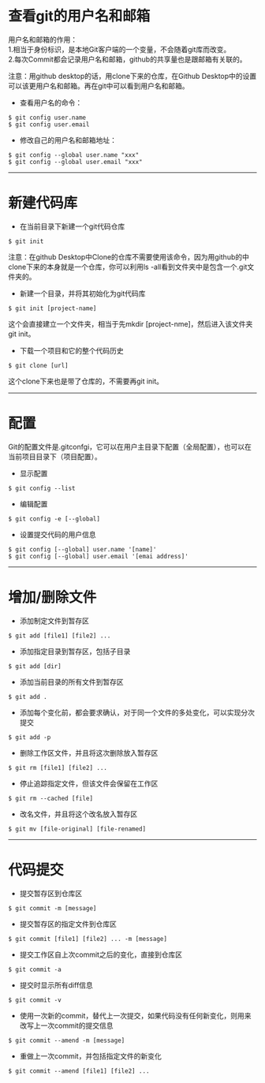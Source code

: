 # 查看git的用户名和邮箱
用户名和邮箱的作用：  
   1.相当于身份标识，是本地Git客户端的一个变量，不会随着git库而改变。  
   2.每次Commit都会记录用户名和邮箱，github的共享量也是跟邮箱有关联的。  

   注意：用github desktop的话，用clone下来的仓库，在Github Desktop中的设置可以该更用户名和邮箱。再在git中可以看到用户名和邮箱。

- 查看用户名的命令：
```
$ git config user.name
$ git config user.email
```
- 修改自己的用户名和邮箱地址：
```
$ git config --global user.name "xxx"
$ git config --global user.email "xxx"
```
---

# 新建代码库
- 在当前目录下新建一个git代码仓库
```
$ git init
```
注意：在github Desktop中Clone的仓库不需要使用该命令，因为用github的中clone下来的本身就是一个仓库，你可以利用ls -all看到文件夹中是包含一个.git文件夹的。

- 新建一个目录，并将其初始化为git代码库
```
$ git init [project-name]
```
这个会直接建立一个文件夹，相当于先mkdir [project-nme]，然后进入该文件夹git init。

- 下载一个项目和它的整个代码历史

```
$ git clone [url]
```
这个clone下来也是带了仓库的，不需要再git init。

---
# 配置
Git的配置文件是.gitconfgi，它可以在用户主目录下配置（全局配置），也可以在当前项目目录下（项目配置）。
- 显示配置
```
$ git config --list
```
- 编辑配置
```
$ git config -e [--global]
```
- 设置提交代码的用户信息
```
$ git config [--global] user.name '[name]'
$ git config [--global] user.email '[emai address]'
```

---
# 增加/删除文件
- 添加制定文件到暂存区
```
$ git add [file1] [file2] ...
```

- 添加指定目录到暂存区，包括子目录
```
$ git add [dir]
```

- 添加当前目录的所有文件到暂存区
```
$ git add .
```

- 添加每个变化前，都会要求确认，对于同一个文件的多处变化，可以实现分次提交
```
$ git add -p
```

- 删除工作区文件，并且将这次删除放入暂存区
```
$ git rm [file1] [file2] ...
```

- 停止追踪指定文件，但该文件会保留在工作区
```
$ git rm --cached [file]
```

- 改名文件，并且将这个改名放入暂存区
```
$ git mv [file-original] [file-renamed]
```

---
# 代码提交
- 提交暂存区到仓库区
```
$ git commit -m [message]
```

- 提交暂存区的指定文件到仓库区
```
$ git commit [file1] [file2] ... -m [message]
```

- 提交工作区自上次commit之后的变化，直接到仓库区
```
$ git commit -a
```

- 提交时显示所有diff信息
```
$ git commit -v
```

- 使用一次新的commit，替代上一次提交，如果代码没有任何新变化，则用来改写上一次commit的提交信息
```
$ git commit --amend -m [message]
```

- 重做上一次commit，并包括指定文件的新变化
```
$ git commit --amend [file1] [file2] ...
```